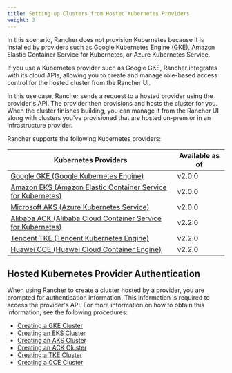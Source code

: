 ```yaml
---
title: Setting up Clusters from Hosted Kubernetes Providers
weight: 3
---
```


In this scenario, Rancher does not provision Kubernetes because it is installed by providers such as Google Kubernetes Engine (GKE), Amazon Elastic Container Service for Kubernetes, or Azure Kubernetes Service.

If you use a Kubernetes provider such as Google GKE, Rancher integrates with its cloud APIs, allowing you to create and manage role-based access control for the hosted cluster from the Rancher UI.

In this use case, Rancher sends a request to a hosted provider using the provider's API. The provider then provisions and hosts the cluster for you. When the cluster finishes building, you can manage it from the Rancher UI along with clusters you've provisioned that are hosted on-prem or in an infrastructure provider.

Rancher supports the following Kubernetes providers:

Kubernetes Providers | Available as of  |
 --- | --- |
[Google GKE (Google Kubernetes Engine)](https://cloud.google.com/kubernetes-engine/) | v2.0.0 |
[Amazon EKS (Amazon Elastic Container Service for Kubernetes)](https://aws.amazon.com/eks/) | v2.0.0 |
[Microsoft AKS (Azure Kubernetes Service)](https://azure.microsoft.com/en-us/services/kubernetes-service/) | v2.0.0 |
[Alibaba ACK (Alibaba Cloud Container Service for Kubernetes)](https://www.alibabacloud.com/product/kubernetes) | v2.2.0 |
[Tencent TKE (Tencent Kubernetes Engine)](https://intl.cloud.tencent.com/product/tke) | v2.2.0 |
[Huawei CCE (Huawei Cloud Container Engine)](https://www.huaweicloud.com/en-us/product/cce.html) | v2.2.0 |

## Hosted Kubernetes Provider Authentication

When using Rancher to create a cluster hosted by a provider, you are prompted for authentication information. This information is required to access the provider's API. For more information on how to obtain this information, see the following procedures:

- [Creating a GKE Cluster]({{<baseurl>}}/rancher/v2.0-v2.4/en/cluster-provisioning/hosted-kubernetes-clusters/gke)
- [Creating an EKS Cluster]({{<baseurl>}}/rancher/v2.0-v2.4/en/cluster-provisioning/hosted-kubernetes-clusters/eks)
- [Creating an AKS Cluster]({{<baseurl>}}/rancher/v2.0-v2.4/en/cluster-provisioning/hosted-kubernetes-clusters/aks)
- [Creating an ACK Cluster]({{<baseurl>}}/rancher/v2.0-v2.4/en/cluster-provisioning/hosted-kubernetes-clusters/ack)
- [Creating a TKE Cluster]({{<baseurl>}}/rancher/v2.0-v2.4/en/cluster-provisioning/hosted-kubernetes-clusters/tke)
- [Creating a CCE Cluster]({{<baseurl>}}/rancher/v2.0-v2.4/en/cluster-provisioning/hosted-kubernetes-clusters/cce)
